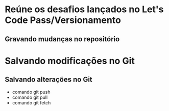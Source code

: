 # Reúne os desafios lançados no Let's Code Pass/Versionamento
## Gravando mudanças no repositório
# Salvando modificações no Git
## Salvando alterações no Git
* comando git push
* comando git pull
* comando git fetch
